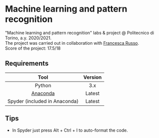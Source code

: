 # Machine learning and pattern recognition
"Machine learning and pattern recognition" labs & project @ Politecnico di Torino, a.y. 2020/2021.  
The project was carried out in collaboration with [Francesca Russo](https://github.com/frarus).  
Score of the project: 17.5/18

## Requirements

|Tool|Version|
|:----:|:------------:|
| Python | 3.x |
| [Anaconda](https://www.anaconda.com/products/individual) | Latest |
| Spyder (included in Anaconda) | Latest |

## Tips
* In Spyder just press Alt + Ctrl + I to auto-format the code.
